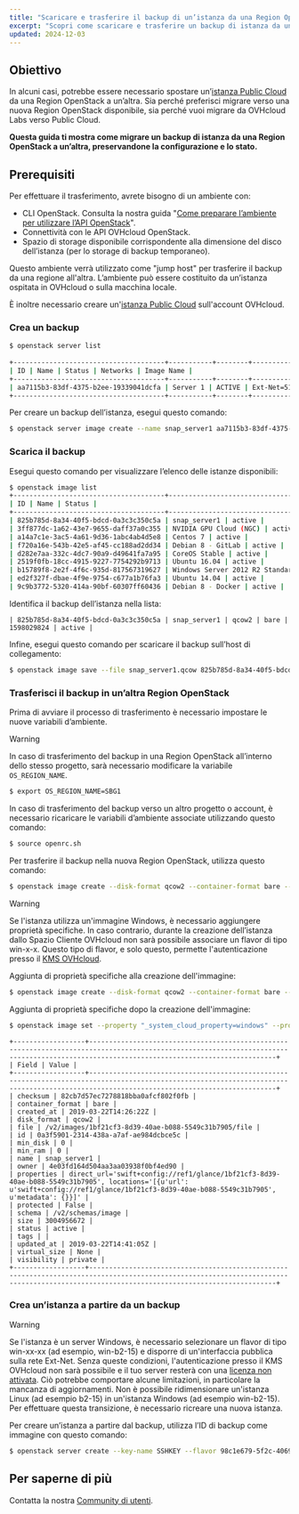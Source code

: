 ```yaml
---
title: "Scaricare e trasferire il backup di un’istanza da una Region OpenStack ad un’altra"
excerpt: "Scopri come scaricare e trasferire un backup di istanza da una Region OpenStack ad un’altra preservando la configurazione e lo stato dell’istanza"
updated: 2024-12-03
---
```


## Obiettivo

In alcuni casi, potrebbe essere necessario spostare un’[istanza Public Cloud](/links/public-cloud/compute) da una Region OpenStack a un’altra. Sia perché preferisci migrare verso una nuova Region OpenStack disponibile, sia perché vuoi migrare da OVHcloud Labs verso Public Cloud.

**Questa guida ti mostra come migrare un backup di istanza da una Region OpenStack a un’altra, preservandone la configurazione e lo stato.**

## Prerequisiti

Per effettuare il trasferimento, avrete bisogno di un ambiente con:

- CLI OpenStack. Consulta la nostra guida "[Come preparare l’ambiente per utilizzare l’API OpenStack](/pages/public_cloud/compute/prepare_the_environment_for_using_the_openstack_api)".
- Connettività con le API OVHcloud OpenStack.
- Spazio di storage disponibile corrispondente alla dimensione del disco dell’istanza (per lo storage di backup temporaneo).

Questo ambiente verrà utilizzato come "jump host" per trasferire il backup da una regione all'altra. L’ambiente può essere costituito da un’istanza ospitata in OVHcloud o sulla macchina locale.

È inoltre necessario creare un'[istanza Public Cloud](/links/public-cloud/compute) sull'account OVHcloud.

### Crea un backup

```bash
$ openstack server list
 
+--------------------------------------+-----------+--------+--------------------------------------------------+--------------+
| ID | Name | Status | Networks | Image Name |
+--------------------------------------+-----------+--------+--------------------------------------------------+--------------+
| aa7115b3-83df-4375-b2ee-19339041dcfa | Server 1 | ACTIVE | Ext-Net=51.xxx.xxx.xxx, 2001:41d0:xxx:xxxx::xxxx | Ubuntu 16.04 |
+--------------------------------------+-----------+--------+--------------------------------------------------+--------------+
```

Per creare un backup dell’istanza, esegui questo comando:

```bash 
$ openstack server image create --name snap_server1 aa7115b3-83df-4375-b2ee-19339041dcfa
```

### Scarica il backup

Esegui questo comando per visualizzare l’elenco delle istanze disponibili:
 
```bash
$ openstack image list
+--------------------------------------+-----------------------------------------------+--------+
| ID | Name | Status |
+--------------------------------------+-----------------------------------------------+--------+
| 825b785d-8a34-40f5-bdcd-0a3c3c350c5a | snap_server1 | active |
| 3ff877dc-1a62-43e7-9655-daff37a0c355 | NVIDIA GPU Cloud (NGC) | active |
| a14a7c1e-3ac5-4a61-9d36-1abc4ab4d5e8 | Centos 7 | active |
| f720a16e-543b-42e5-af45-cc188ad2dd34 | Debian 8 - GitLab | active |
| d282e7aa-332c-4dc7-90a9-d49641fa7a95 | CoreOS Stable | active |
| 2519f0fb-18cc-4915-9227-7754292b9713 | Ubuntu 16.04 | active |
| b15789f8-2e2f-4f6c-935d-817567319627 | Windows Server 2012 R2 Standard - UEFI | active |
| ed2f327f-dbae-4f9e-9754-c677a1b76fa3 | Ubuntu 14.04 | active |
| 9c9b3772-5320-414a-90bf-60307ff60436 | Debian 8 - Docker | active |
```

Identifica il backup dell’istanza nella lista:

```text
| 825b785d-8a34-40f5-bdcd-0a3c3c350c5a | snap_server1 | qcow2 | bare | 1598029824 | active |
```

Infine, esegui questo comando per scaricare il backup sull’host di collegamento:

```bash
$ openstack image save --file snap_server1.qcow 825b785d-8a34-40f5-bdcd-0a3c3c350c5a
```

<a name="transfer"></a>

### Trasferisci il backup in un’altra Region OpenStack

Prima di avviare il processo di trasferimento è necessario impostare le nuove variabili d’ambiente.

> [!warning]
>
> In caso di trasferimento del backup in una Region OpenStack all’interno dello stesso progetto, sarà necessario modificare la variabile `OS_REGION_NAME`.
>

```bash
$ export OS_REGION_NAME=SBG1
```

In caso di trasferimento del backup verso un altro progetto o account, è necessario ricaricare le variabili d’ambiente associate utilizzando questo comando:

```bash
$ source openrc.sh
```

Per trasferire il backup nella nuova Region OpenStack, utilizza questo comando:

```bash
$ openstack image create --disk-format qcow2 --container-format bare --file snap_server1.qcow snap_server1
```

> [!warning]
>
> Se l'istanza utilizza un'immagine Windows, è necessario aggiungere proprietà specifiche. In caso contrario, durante la creazione dell’istanza dallo Spazio Cliente OVHcloud non sarà possibile associare un flavor di tipo win-x-x. Questo tipo di flavor, e solo questo, permette l'autenticazione presso il [KMS OVHcloud](/pages/manage_and_operate/kms/quick-start).
>

Aggiunta di proprietà specifiche alla creazione dell'immagine:

```bash
$ openstack image create --disk-format qcow2 --container-format bare --file snap_server1.qcow --property "_system_cloud_property=windows" --property "distro_family=windows" --property "os_type=windows" snap_server1
```

Aggiunta di proprietà specifiche dopo la creazione dell'immagine:

```bash
$ openstack image set --property "_system_cloud_property=windows" --property "distro_family=windows" --property "os_type=windows" <image_uuid>
```

```text
+------------------+-------------------------------------------------------------------------------------------------------------------------------------------------------------------------------------------+
| Field | Value |
+------------------+-------------------------------------------------------------------------------------------------------------------------------------------------------------------------------------------+
| checksum | 82cb7d57ec7278818bba0afcf802f0fb |
| container_format | bare |
| created_at | 2019-03-22T14:26:22Z |
| disk_format | qcow2 |
| file | /v2/images/1bf21cf3-8d39-40ae-b088-5549c31b7905/file |
| id | 0a3f5901-2314-438a-a7af-ae984dcbce5c |
| min_disk | 0 |
| min_ram | 0 |
| name | snap_server1 |
| owner | 4e03fd164d504aa3aa03938f0bf4ed90 |
| properties | direct_url='swift+config://ref1/glance/1bf21cf3-8d39-40ae-b088-5549c31b7905', locations='[{u'url': u'swift+config://ref1/glance/1bf21cf3-8d39-40ae-b088-5549c31b7905', u'metadata': {}}]' |
| protected | False |
| schema | /v2/schemas/image |
| size | 3004956672 |
| status | active |
| tags | |
| updated_at | 2019-03-22T14:41:05Z |
| virtual_size | None |
| visibility | private |
+------------------+-------------------------------------------------------------------------------------------------------------------------------------------------------------------------------------------+
```

### Crea un’istanza a partire da un backup

> [!warning]
>
> Se l'istanza è un server Windows, è necessario selezionare un flavor di tipo win-xx-xx (ad esempio, win-b2-15) e disporre di un'interfaccia pubblica sulla rete Ext-Net. Senza queste condizioni, l'autenticazione presso il KMS OVHcloud non sarà possibile e il tuo server resterà con una [licenza non attivata](/pages/public_cloud/compute/activate-windows-license-private-mode). Ciò potrebbe comportare alcune limitazioni, in particolare la mancanza di aggiornamenti. Non è possibile ridimensionare un'istanza Linux (ad esempio b2-15) in un'istanza Windows (ad esempio win-b2-15). Per effettuare questa transizione, è necessario ricreare una nuova istanza.
>

Per creare un’istanza a partire dal backup, utilizza l’ID di backup come immagine con questo comando:

```bash
$ openstack server create --key-name SSHKEY --flavor 98c1e679-5f2c-4069-b4da-4a4f7179b758 --image 0a3f5901-2314-438a-a7af-ae984dcbce5c Server1_from_snap
```

## Per saperne di più

Contatta la nostra [Community di utenti](/links/community).